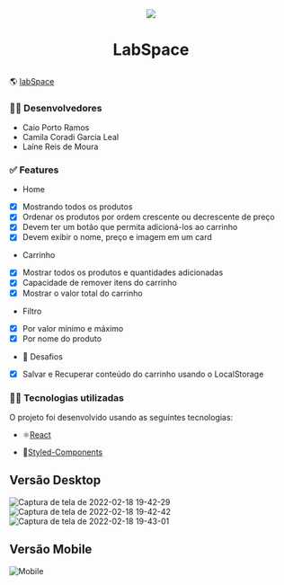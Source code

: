 <div align="center" > <img src="https://img.icons8.com/external-flat-land-kalash/64/000000/external-earth-education-and-science-flat-land-kalash-2.png"/>
 <h1 align="center"><strong>LabSpace</b></strong></h1></div>

 <h2></h2>

🌎 [labSpace](https://quick-faucet.surge.sh/) 

<h3>👨‍🚀 Desenvolvedores</h3>

 * Caio Porto Ramos
 * Camila Coradi Garcia Leal
 * Laíne Reis de Moura
 
 <h3>✅ Features</h3>
 
 * Home
- [x] Mostrando todos os produtos
- [x] Ordenar os produtos por ordem crescente ou decrescente de preço
- [x] Devem ter um botão que permita adicioná-los ao carrinho
- [x] Devem exibir o nome, preço e imagem em um card

 * Carrinho 
 - [x] Mostrar todos os produtos e quantidades adicionadas
 - [x] Capacidade de remover itens do carrinho
 - [x] Mostrar o valor total do carrinho
 
 * Filtro
  - [x] Por valor mínimo e máximo
  - [x] Por nome do produto
  
 * 🏅  Desafios
 - [x] Salvar e Recuperar conteúdo do carrinho usando o LocalStorage
  
  
 

<h3>👨‍💻 Tecnologias utilizadas</h3>

O projeto foi desenvolvido usando as seguintes tecnologias:

* ⚛️[React](https://pt-br.reactjs.org/docs/getting-started.html) 

* 💅[Styled-Components](https://styled-components.com/docs)


<h2>Versão Desktop</h2>

![Captura de tela de 2022-02-18 19-42-29](https://user-images.githubusercontent.com/56762847/154771188-5b189626-b6f9-4b4c-9923-0d12de256b8f.png)
![Captura de tela de 2022-02-18 19-42-42](https://user-images.githubusercontent.com/56762847/154771194-5100fece-d965-48bd-8d8f-edbba088edd5.png)
![Captura de tela de 2022-02-18 19-43-01](https://user-images.githubusercontent.com/56762847/154771196-45debfdd-a087-409d-b890-5b9548d739f4.png)

<h2>Versão Mobile</h2>

![Mobile](https://user-images.githubusercontent.com/93163329/154771556-0734ce19-432b-4fb2-ab91-a38868566813.png)






